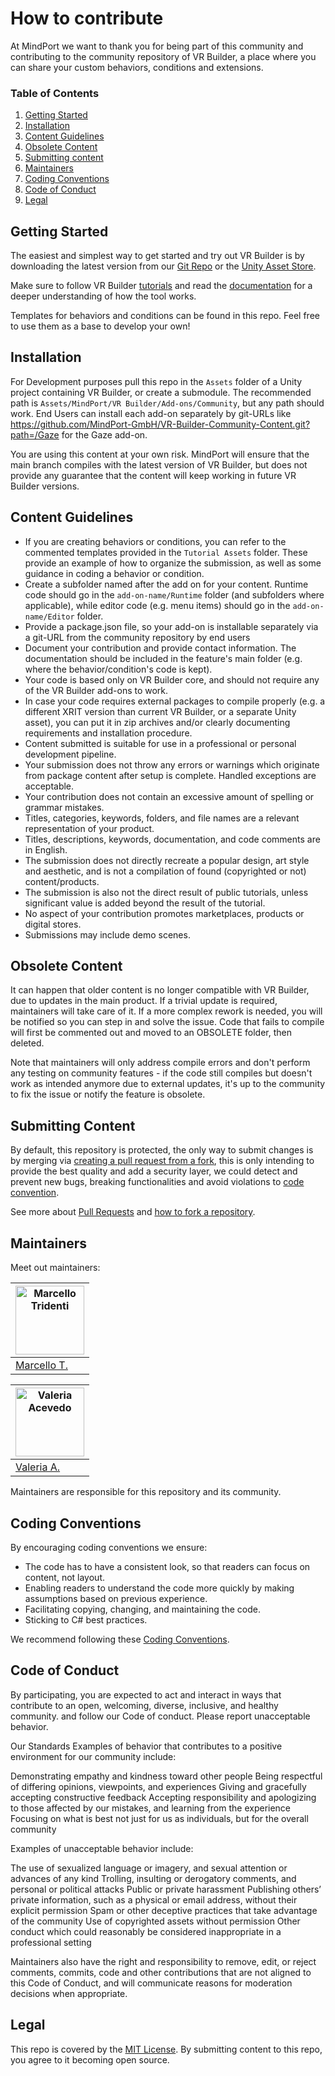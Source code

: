 # 

# How to contribute

At MindPort we want to thank you for being part of this community and contributing to the community repository of VR Builder, a place where you can share your custom behaviors, conditions and extensions.

### Table of Contents
1. [Getting Started](#getting-started)
1. [Installation](#installation)
1. [Content Guidelines](#content-guidelines)
1. [Obsolete Content](#obsolete-content)
1. [Submitting content](#submitting-content)
1. [Maintainers](#maintainers)
1. [Coding Conventions](#coding-conventions)
1. [Code of Conduct](#code-of-conduct)
1. [Legal](#legal)

## Getting Started
The easiest and simplest way to get started and try out VR Builder is by downloading the latest version from our [Git Repo](https://github.com/MindPort-GmbH/VR-Builder) or the [Unity Asset Store](https://assetstore.unity.com/packages/tools/visual-scripting/vr-builder-open-source-toolkit-for-vr-creation-201913).

Make sure to follow VR Builder [tutorials](https://www.mindport.co/vr-builder/tutorials) and read the [documentation](https://www.mindport.co/vr-builder/manual/online-documentation) for a deeper understanding of how the tool works.

Templates for behaviors and conditions can be found in this repo. Feel free to use them as a base to develop your own!

## Installation
For Development purposes pull this repo in the `Assets` folder of a Unity project containing VR Builder, or create a submodule. The recommended path is `Assets/MindPort/VR Builder/Add-ons/Community`, but any path should work.
End Users can install each add-on separately by git-URLs like  https://github.com/MindPort-GmbH/VR-Builder-Community-Content.git?path=/Gaze for the Gaze add-on.

You are using this content at your own risk. MindPort will ensure that the main branch compiles with the latest version of VR Builder, but does not provide any guarantee that the content will keep working in future VR Builder versions.

## Content Guidelines
- If you are creating behaviors or conditions, you can refer to the commented templates provided in the `Tutorial Assets` folder. These provide an example of how to organize the submission, as well as some guidance in coding a behavior or condition.
- Create a subfolder named after the add on for your content. Runtime code should go in the `add-on-name/Runtime` folder (and subfolders where applicable), while editor code (e.g. menu items) should go in the `add-on-name/Editor` folder.
- Provide a package.json file, so your add-on is installable separately via a git-URL from the community repository by end users
- Document your contribution and provide contact information. The documentation should be included in the feature's main folder (e.g. where the behavior/condition's code is kept).
- Your code is based only on VR Builder core, and should not require any of the VR Builder add-ons to work.
- In case your code requires external packages to compile properly (e.g. a different XRIT version than current VR Builder, or a separate Unity asset), you can put it in zip archives and/or clearly documenting requirements and installation procedure.
- Content submitted is suitable for use in a professional or personal development pipeline.
- Your submission does not throw any errors or warnings which originate from package content after setup is complete. Handled exceptions are acceptable.
- Your contribution does not contain an excessive amount of spelling or grammar mistakes.
- Titles, categories, keywords, folders, and file names are a relevant representation of your product.
- Titles, descriptions, keywords, documentation, and code comments are in English. 
- The submission does not directly recreate a popular design, art style and aesthetic, and is not a compilation of found (copyrighted or not) content/products. 
- The submission is also not the direct result of public tutorials, unless significant value is added beyond the result of the tutorial.
- No aspect of your contribution promotes marketplaces, products or digital stores.
- Submissions may include demo scenes. 

## Obsolete Content
It can happen that older content is no longer compatible with VR Builder, due to updates in the main product. If a trivial update is required, maintainers will take care of it. If a more complex rework is needed, you will be notified so you can step in and solve the issue. Code that fails to compile will first be commented out and moved to an OBSOLETE folder, then deleted.

Note that maintainers will only address compile errors and don't perform any testing on community features - if the code still compiles but doesn't work as intended anymore due to external updates, it's up to the community to fix the issue or notify the feature is obsolete.

## Submitting Content
By default, this repository is protected, the only way to submit changes is by merging via [creating a pull request from a fork](https://help.github.com/en/github/collaborating-with-issues-and-pull-requests/creating-a-pull-request-from-a-fork), this is only intending to provide the best quality and add a security layer, we could detect and prevent new bugs, breaking functionalities and avoid violations to [code convention](#coding-conventions).

See more about [Pull Requests](https://help.github.com/en/github/collaborating-with-issues-and-pull-requests/about-pull-requests) and [how to fork a repository](https://help.github.com/en/github/getting-started-with-github/fork-a-repo).

## Maintainers
Meet out maintainers:

| [<img alt="Marcello Tridenti" src="https://avatars.githubusercontent.com/u/24916383?v=4" width="110">](https://github.com/VaLiuM09) | 
| --- |
| [Marcello T.](mailto:marcello.tridenti@mindport.co) |

| [<img alt="Valeria Acevedo" src="https://avatars.githubusercontent.com/u/52221800?v=4" width="110">](https://github.com/bideckerz) | 
| --- |
| [Valeria A.](mailto:valeria.acevedo@mindport.co) |

Maintainers are responsible for this repository and its community.

## Coding Conventions
By encouraging coding conventions we ensure:

* The code has to have a consistent look, so that readers can focus on content, not layout.
* Enabling readers to understand the code more quickly by making assumptions based on previous experience.
* Facilitating copying, changing, and maintaining the code.
* Sticking to C# best practices.

We recommend following these [Coding Conventions](CODING_CONVENTIONS.md).

## Code of Conduct
By participating, you are expected to act and interact in ways that contribute to an open, welcoming, diverse, inclusive, and healthy community. and follow our Code of conduct. Please report unacceptable behavior.

Our Standards
Examples of behavior that contributes to a positive environment for our community include:

Demonstrating empathy and kindness toward other people
Being respectful of differing opinions, viewpoints, and experiences
Giving and gracefully accepting constructive feedback
Accepting responsibility and apologizing to those affected by our mistakes, and learning from the experience
Focusing on what is best not just for us as individuals, but for the overall community

Examples of unacceptable behavior include:

The use of sexualized language or imagery, and sexual attention or advances of any kind
Trolling, insulting or derogatory comments, and personal or political attacks
Public or private harassment
Publishing others’ private information, such as a physical or email address, without their explicit permission
Spam or other deceptive practices that take advantage of the community
Use of copyrighted assets without permission
Other conduct which could reasonably be considered inappropriate in a professional setting


Maintainers also have the right and responsibility to remove, edit, or reject comments, commits, code and other contributions that are not aligned to this Code of Conduct, and will communicate reasons for moderation decisions when appropriate.

## Legal

This repo is covered by the [MIT License](LICENSE.TXT).
By submitting content to this repo, you agree to it becoming open source.
